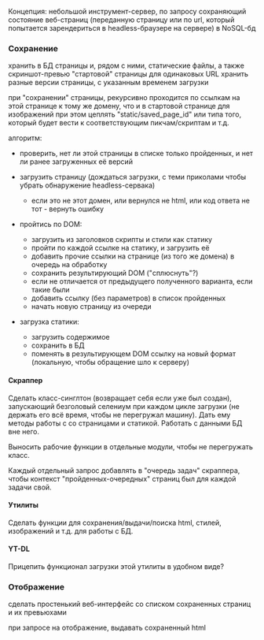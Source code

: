 Концепция: небольшой инструмент-сервер, по запросу сохраняющий состояние веб-страниц (переданную страницу или по url, который попытается зарендериться в headless-браузере на сервере) в NoSQL-бд


### Сохранение
хранить в БД страницы и, рядом с ними, статические файлы, а также скриншот-превью "стартовой" страницы
для одинаковых URL хранить разные версии страницы, с указанным временем загрузки

при "сохранении" страницы, рекурсивно проходится по ссылкам на этой странице к тому же домену, что и в стартовой странице
для изображений при этом цеплять "static/saved_page_id" или типа того, который будет вести к соответствующим пикчам/скриптам и т.д.

алгоритм:
- проверить, нет ли этой страницы в списке только пройденных, и нет ли ранее загруженных её версий
- загрузить страницу (дождаться загрузки, с теми приколами чтобы убрать обнаружение headless-сервака)
    - если это не этот домен, или вернулся не html, или код ответа не тот - вернуть ошибку
- пройтись по DOM:
    - загрузить из заголовков скрипты и стили как статику
    - пройти по каждой ссылке на статику, и загрузить её
    - добавить прочие ссылки на странице (из того же домена) в очередь на обработку 
    - сохранить результирующий DOM ("сплюснуть"?)
    - если не отличается от предыдущего полученного варианта, если такие были 
    - добавить ссылку (без параметров) в список пройденных
    - начать новую страницу из очереди

- загрузка статики:
    - загрузить содержимое
    - сохранить в БД
    - поменять в результирующем DOM ссылку на новый формат (локальную, чтобы обращение шло к серверу)

#### Скраппер
Сделать класс-синглтон (возвращает себя если уже был создан), запускающий безголовый селениум при каждом цикле загрузки (не держать его всё время, чтобы не перегружал машину). Дать ему методы работы с со страницами и статикой.
Работать с данными БД вне него.

Выносить рабочие функции в отдельные модули, чтобы не перегружать класс.

Каждый отдельный запрос добавлять в "очередь задач" скраппера, чтобы контекст "пройденных-очередных" страниц был для каждой задачи свой. 

#### Утилиты
Сделать функции для сохранения/выдачи/поиска html, стилей, изображений и т.д. для работы с БД.

#### YT-DL
Прицепить функционал загрузки этой утилиты в удобном виде?

### Отображение
сделать простенький веб-интерфейс со списком сохраненных страниц и их превьюхами

при запросе на отображение, выдавать сохраненный html